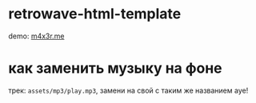 # retrowave-html-template

demo: [m4x3r.me](https://m4x3r.me)

# как заменить музыку на фоне
трек: `assets/mp3/play.mp3`, замени на свой с таким же названием ауе!  
